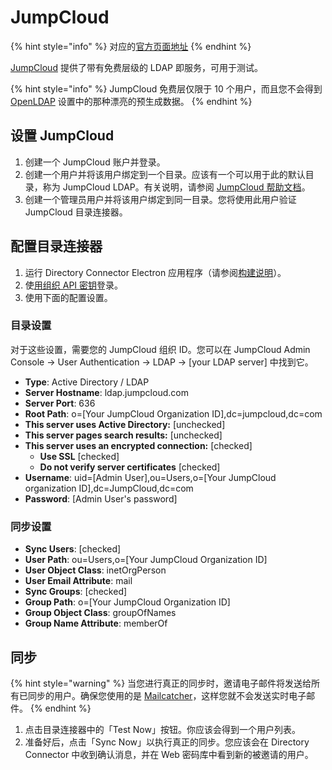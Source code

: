 # JumpCloud

{% hint style="info" %}
对应的[官方页面地址](https://contributing.bitwarden.com/getting-started/enterprise/directory-connector/jumpcloud)
{% endhint %}

[JumpCloud](https://jumpcloud.com/) 提供了带有免费层级的 LDAP 即服务，可用于测试。

{% hint style="info" %}
JumpCloud 免费层仅限于 10 个用户，而且您不会得到 [OpenLDAP](open-ldap.md) 设置中的那种漂亮的预生成数据。
{% endhint %}

## 设置 JumpCloud <a href="#setup-jumpcloud" id="setup-jumpcloud"></a>

1. 创建一个 JumpCloud 账户并登录。
2. 创建一个用户并将该用户绑定到一个目录。应该有一个可以用于此的默认目录，称为 JumpCloud LDAP。有关说明，请参阅 [JumpCloud 帮助文档](https://support.jumpcloud.com/support/s/article/using-jumpclouds-ldap-as-a-service1#createuser)。
3. 创建一个管理员用户并将该用户绑定到同一目录。您将使用此用户验证 JumpCloud 目录连接器。

## 配置目录连接器 <a href="#configure-directory-connector" id="configure-directory-connector"></a>

1. 运行 Directory Connector Electron 应用程序（请参阅[构建说明](./#build-instructions)）。
2. 使[用组织 API 密钥](https://help.ppgg.in/organizations/bitwarden-public-api#authentication)登录。
3. 使用下面的配置设置。

### 目录设置 <a href="#directory-settings" id="directory-settings"></a>

对于这些设置，需要您的 JumpCloud 组织 ID。您可以在 JumpCloud Admin Console → User Authentication → LDAP → \[your LDAP server] 中找到它。

* **Type**: Active Directory / LDAP
* **Server Hostname**: ldap.jumpcloud.com
* **Server Port**: 636
* **Root Path**: o=\[Your JumpCloud Organization ID],dc=jumpcloud,dc=com
* **This server uses Active Directory:** \[unchecked]
* **This server pages search results:** \[unchecked]
* **This server uses an encrypted connection:** \[checked]
  * **Use SSL** \[checked]
  * **Do not verify server certificates** \[checked]
* **Username**: uid=\[Admin User],ou=Users,o=\[Your JumpCloud organization ID],dc=JumpCloud,dc=com
* **Password**: \[Admin User's password]

### 同步设置 <a href="#sync-settings" id="sync-settings"></a>

* **Sync Users**: \[checked]
* **User Path**: ou=Users,o=\[Your JumpCloud Organization ID]
* **User Object Class**: inetOrgPerson
* **User Email Attribute**: mail
* **Sync Groups**: \[checked]
* **Group Path**: o=\[Your JumpCloud Organization ID]
* **Group Object Class**: groupOfNames
* **Group Name Attribute**: memberOf

## 同步 <a href="#sync" id="sync"></a>

{% hint style="warning" %}
当您进行真正的同步时，邀请电子邮件将发送给所有已同步的用户。确保您使用的是 [Mailcatcher](../../server/guide.md#mailcatcher)，这样您就不会发送实时电子邮件。
{% endhint %}

1. 点击目录连接器中的「Test Now」按钮。你应该会得到一个用户列表。
2. 准备好后，点击「Sync Now」以执行真正的同步。您应该会在 Directory Connector 中收到确认消息，并在 Web 密码库中看到新的被邀请的用户。
